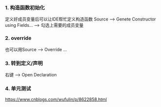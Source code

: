 ### 1. 构造函数初始化

定义好成员变量后可以让IDE帮忙定义构造函数
Source --> Genete Constructor using Fields... --> 勾选上需要的成员变量

### 2. override
也可以用Source --> Override ...

### 3. 转到定义/声明
右键 --> Open Declaration

### 4. 单元测试
https://www.cnblogs.com/wufulin/p/8622858.html
